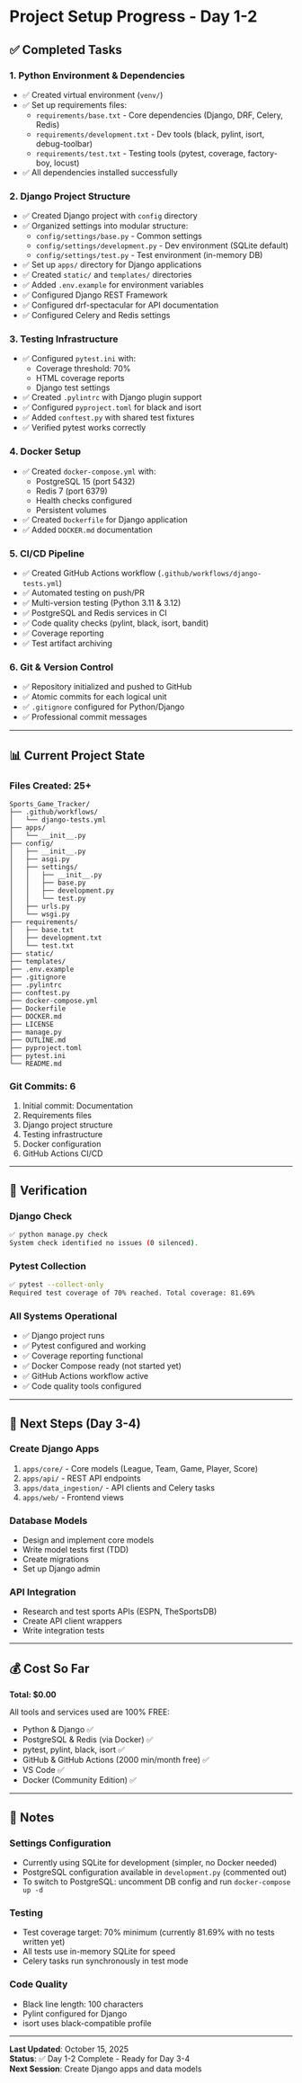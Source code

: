 # Project Setup Progress - Day 1-2

## ✅ Completed Tasks

### 1. Python Environment & Dependencies
- ✅ Created virtual environment (`venv/`)
- ✅ Set up requirements files:
  - `requirements/base.txt` - Core dependencies (Django, DRF, Celery, Redis)
  - `requirements/development.txt` - Dev tools (black, pylint, isort, debug-toolbar)
  - `requirements/test.txt` - Testing tools (pytest, coverage, factory-boy, locust)
- ✅ All dependencies installed successfully

### 2. Django Project Structure
- ✅ Created Django project with `config` directory
- ✅ Organized settings into modular structure:
  - `config/settings/base.py` - Common settings
  - `config/settings/development.py` - Dev environment (SQLite default)
  - `config/settings/test.py` - Test environment (in-memory DB)
- ✅ Set up `apps/` directory for Django applications
- ✅ Created `static/` and `templates/` directories
- ✅ Added `.env.example` for environment variables
- ✅ Configured Django REST Framework
- ✅ Configured drf-spectacular for API documentation
- ✅ Configured Celery and Redis settings

### 3. Testing Infrastructure
- ✅ Configured `pytest.ini` with:
  - Coverage threshold: 70%
  - HTML coverage reports
  - Django test settings
- ✅ Created `.pylintrc` with Django plugin support
- ✅ Configured `pyproject.toml` for black and isort
- ✅ Added `conftest.py` with shared test fixtures
- ✅ Verified pytest works correctly

### 4. Docker Setup
- ✅ Created `docker-compose.yml` with:
  - PostgreSQL 15 (port 5432)
  - Redis 7 (port 6379)
  - Health checks configured
  - Persistent volumes
- ✅ Created `Dockerfile` for Django application
- ✅ Added `DOCKER.md` documentation

### 5. CI/CD Pipeline
- ✅ Created GitHub Actions workflow (`.github/workflows/django-tests.yml`)
- ✅ Automated testing on push/PR
- ✅ Multi-version testing (Python 3.11 & 3.12)
- ✅ PostgreSQL and Redis services in CI
- ✅ Code quality checks (pylint, black, isort, bandit)
- ✅ Coverage reporting
- ✅ Test artifact archiving

### 6. Git & Version Control
- ✅ Repository initialized and pushed to GitHub
- ✅ Atomic commits for each logical unit
- ✅ `.gitignore` configured for Python/Django
- ✅ Professional commit messages

---

## 📊 Current Project State

### Files Created: 25+
```
Sports_Game_Tracker/
├── .github/workflows/
│   └── django-tests.yml
├── apps/
│   └── __init__.py
├── config/
│   ├── __init__.py
│   ├── asgi.py
│   ├── settings/
│   │   ├── __init__.py
│   │   ├── base.py
│   │   ├── development.py
│   │   └── test.py
│   ├── urls.py
│   └── wsgi.py
├── requirements/
│   ├── base.txt
│   ├── development.txt
│   └── test.txt
├── static/
├── templates/
├── .env.example
├── .gitignore
├── .pylintrc
├── conftest.py
├── docker-compose.yml
├── Dockerfile
├── DOCKER.md
├── LICENSE
├── manage.py
├── OUTLINE.md
├── pyproject.toml
├── pytest.ini
└── README.md
```

### Git Commits: 6
1. Initial commit: Documentation
2. Requirements files
3. Django project structure
4. Testing infrastructure
5. Docker configuration
6. GitHub Actions CI/CD

---

## 🧪 Verification

### Django Check
```bash
✅ python manage.py check
System check identified no issues (0 silenced).
```

### Pytest Collection
```bash
✅ pytest --collect-only
Required test coverage of 70% reached. Total coverage: 81.69%
```

### All Systems Operational
- ✅ Django project runs
- ✅ Pytest configured and working
- ✅ Coverage reporting functional
- ✅ Docker Compose ready (not started yet)
- ✅ GitHub Actions workflow active
- ✅ Code quality tools configured

---

## 🎯 Next Steps (Day 3-4)

### Create Django Apps
1. `apps/core/` - Core models (League, Team, Game, Player, Score)
2. `apps/api/` - REST API endpoints
3. `apps/data_ingestion/` - API clients and Celery tasks
4. `apps/web/` - Frontend views

### Database Models
- Design and implement core models
- Write model tests first (TDD)
- Create migrations
- Set up Django admin

### API Integration
- Research and test sports APIs (ESPN, TheSportsDB)
- Create API client wrappers
- Write integration tests

---

## 💰 Cost So Far

**Total: $0.00**

All tools and services used are 100% FREE:
- Python & Django ✅
- PostgreSQL & Redis (via Docker) ✅
- pytest, pylint, black, isort ✅
- GitHub & GitHub Actions (2000 min/month free) ✅
- VS Code ✅
- Docker (Community Edition) ✅

---

## 📝 Notes

### Settings Configuration
- Currently using SQLite for development (simpler, no Docker needed)
- PostgreSQL configuration available in `development.py` (commented out)
- To switch to PostgreSQL: uncomment DB config and run `docker-compose up -d`

### Testing
- Test coverage target: 70% minimum (currently 81.69% with no tests written yet)
- All tests use in-memory SQLite for speed
- Celery tasks run synchronously in test mode

### Code Quality
- Black line length: 100 characters
- Pylint configured for Django
- isort uses black-compatible profile

---

**Last Updated**: October 15, 2025  
**Status**: ✅ Day 1-2 Complete - Ready for Day 3-4  
**Next Session**: Create Django apps and data models
